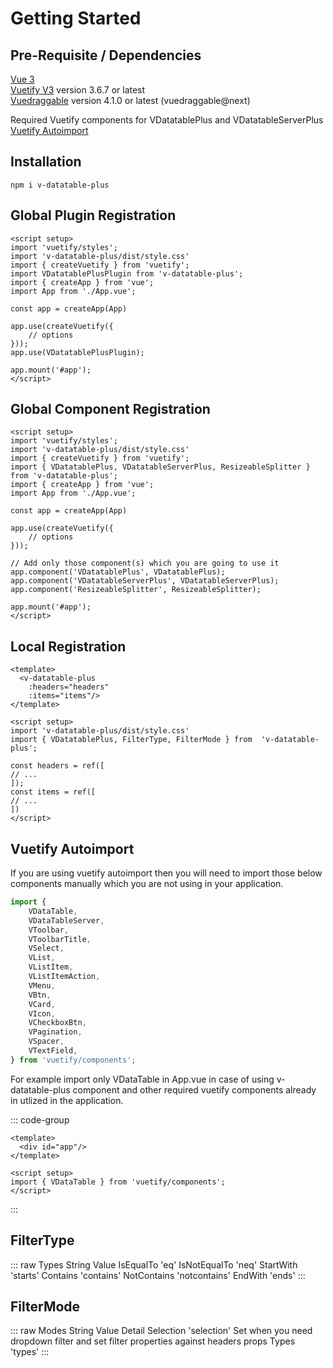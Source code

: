 # Getting Started

## Pre-Requisite / Dependencies

[Vue 3](https://vuejs.org/)<br/>
[Vuetify V3](https://vuetifyjs.com/en/) version 3.6.7 or latest<br/>
[Vuedraggable](https://github.com/SortableJS/vue.draggable.next) version 4.1.0 or latest (vuedraggable@next)<br/>

Required Vuetify components for VDatatablePlus and VDatatableServerPlus [Vuetify Autoimport](#vuetify-autoimport) 

## Installation

```
npm i v-datatable-plus
```

## Global Plugin Registration
```vue
<script setup>
import 'vuetify/styles';
import 'v-datatable-plus/dist/style.css'
import { createVuetify } from 'vuetify';
import VDatatablePlusPlugin from 'v-datatable-plus';
import { createApp } from 'vue';
import App from './App.vue';

const app = createApp(App)

app.use(createVuetify({
    // options
}));
app.use(VDatatablePlusPlugin);

app.mount('#app');
</script>
```

## Global Component Registration
```vue
<script setup>
import 'vuetify/styles';
import 'v-datatable-plus/dist/style.css'
import { createVuetify } from 'vuetify';
import { VDatatablePlus, VDatatableServerPlus, ResizeableSplitter } from 'v-datatable-plus';
import { createApp } from 'vue';
import App from './App.vue';

const app = createApp(App)

app.use(createVuetify({
    // options
}));

// Add only those component(s) which you are going to use it
app.component('VDatatablePlus', VDatatablePlus);
app.component('VDatatableServerPlus', VDatatableServerPlus);
app.component('ResizeableSplitter', ResizeableSplitter);

app.mount('#app');
</script>
```

## Local Registration
```vue
<template>
  <v-datatable-plus
    :headers="headers"
    :items="items"/>
</template>

<script setup>
import 'v-datatable-plus/dist/style.css'
import { VDatatablePlus, FilterType, FilterMode } from  'v-datatable-plus';

const headers = ref([
// ...
]);
const items = ref([
// ...
])
</script>
```

## Vuetify Autoimport
If you are using vuetify autoimport then you will need to import those below components manually which you are not using in your application.

```js
import {
    VDataTable,
    VDataTableServer,
    VToolbar,
    VToolbarTitle,
    VSelect,
    VList,
    VListItem,
    VListItemAction,
    VMenu,
    VBtn,
    VCard,
    VIcon,
    VCheckboxBtn,
    VPagination,
    VSpacer,
    VTextField,
} from 'vuetify/components';
```
For example import only VDataTable in App.vue in case of using v-datatable-plus component and other required vuetify components already in utlized in the application.

::: code-group
```vue [App.vue]
<template>
  <div id="app"/>
</template>

<script setup>
import { VDataTable } from 'vuetify/components';
</script>
```
:::


## FilterType
::: raw
<v-table>
    <thead>
        <tr>
            <th>Types</th>
            <th>String Value</th>
        </tr>
    </thead>
    <tbody>
        <tr>
            <td>IsEqualTo</td>
            <td>'eq'</td>
        </tr>
        <tr>
            <td>IsNotEqualTo</td>
            <td>'neq'</td>
        </tr>
        <tr>
            <td>StartWith</td>
            <td>'starts'</td>
        </tr>
        <tr>
            <td>Contains</td>
            <td>'contains'</td>
        </tr>
        <tr>
            <td>NotContains</td>
            <td>'notcontains'</td>
        </tr>
        <tr>
            <td>EndWith</td>
            <td>'ends'</td>
        </tr>
    </tbody>
</v-table>
:::

## FilterMode
::: raw
<v-table>
    <thead>
        <tr>
            <th>Modes</th>
            <th>String Value</th>
            <th>Detail</th>
        </tr>
    </thead>
    <tbody>
        <tr>
            <td>Selection</td>
            <td>'selection'</td>
            <td>Set when you need dropdown filter and set filter properties against headers props</td>
        </tr>
        <tr>
            <td>Types</td>
            <td>'types'</td>
            <td></td>
        </tr>
    </tbody>
</v-table>
:::